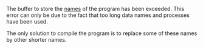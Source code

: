 The buffer to store the [names](definition_of_a_namedot.md) of the program has been exceeded.
This error can only be due to the fact that too long data names and processes have been used.

The only solution to compile the program is to replace some of these names by other shorter names.

